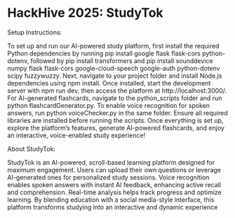 
# HackHive 2025: StudyTok

Setup Instructions:

To set up and run our AI-powered study platform, first install the required Python dependencies by running pip install google flask flask-cors python-dotenv, followed by pip install transformers and pip install sounddevice numpy flask flask-cors google-cloud-speech google-auth python-dotenv scipy fuzzywuzzy. Next, navigate to your project folder and install Node.js dependencies using npm install. Once installed, start the development server with npm run dev, then access the platform at http://localhost:3000/. For AI-generated flashcards, navigate to the python_scripts folder and run python flashcardGenerator.py. To enable voice recognition for spoken answers, run python voiceChecker.py in the same folder. Ensure all required libraries are installed before running the scripts. Once everything is set up, explore the platform’s features, generate AI-powered flashcards, and enjoy an interactive, voice-enabled study experience! 



About StudyTok:

StudyTok is an AI-powered, scroll-based learning platform designed for maximum engagement. Users can upload their own questions or leverage AI-generated ones for personalized study sessions. Voice recognition enables spoken answers with instant AI feedback, enhancing active recall and comprehension. Real-time analysis helps track progress and optimize learning. By blending education with a social media-style interface, this platform transforms studying into an interactive and dynamic experience


